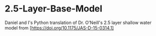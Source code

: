 # 2.5-Layer-Base-Model
Daniel and I's Python translation of Dr. O'Neill's 2.5 layer shallow water model from [https://doi.org/10.1175/JAS-D-15-0314.1]
